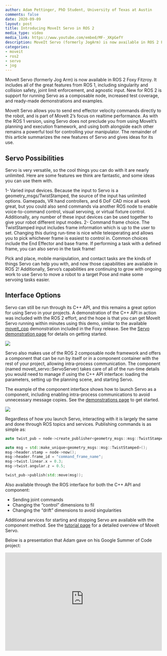 ```yaml
---
author: Adam Pettinger, PhD Student, University of Texas at Austin
comments: false
date: 2020-09-09
layout: post
title: Introducing MoveIt Servo in ROS 2
media_type: video
media_link: https://www.youtube.com/embed/MF-_XKpGefY
description: MoveIt Servo (formerly JogArm) is now available in ROS 2 Foxy Fitzroy.
categories:
- moveit
- ros2
- servo
- jog
---
```


MoveIt Servo (formerly Jog Arm) is now available in ROS 2 Foxy Fitzroy. It includes all of the great features from ROS 1, including singularity and collision safety, joint limit enforcement, and agnostic input. New for ROS 2 is support for running Servo as a composable node, increased test coverage, and ready-made demonstrations and examples.

MoveIt Servo allows you to send end effector velocity commands directly to the robot, and is part of MoveIt 2’s focus on realtime performance. As with the ROS 1 version, using Servo does not preclude you from using MoveIt’s planning and execution framework, and using both alongside each other remains a powerful tool for controlling your manipulator. The remainder of this article summarizes the new features of Servo and gives ideas for its use.

## Servo Possibilities

Servo is very versatile, so the cool things you can do with it are nearly unlimited. Here are some features we think are fantastic, and some ideas you can use them with.

1- Varied input devices. Because the input to Servo is a geometry_msgs/TwistStamped, the source of the input has unlimited options. Gamepads, VR hand controllers, and 6 DoF CAD mice all work great, but you could also send commands via another ROS node to enable voice-to-command control, visual servoing, or virtual fixture control. Additionally, any number of these input devices can be used together to give your robot different input modes.
2- Command frame choice. The TwistStamped input includes frame information which is up to the user to set. Changing this during run-time is nice while teleoperating and allows you to pick whichever frame is easiest to control in. Common choices include the End Effector and base frame. If performing a task with a defined frame, you can also servo in the task frame!

Pick and place, mobile manipulation, and contact tasks are the kinds of things Servo can help you with, and now those capabilities are available in ROS 2! Additionally, Servo’s capabilities are continuing to grow with ongoing work to use Servo to move a robot to a target Pose and make some servoing tasks easier.

## Interface Options

Servo can still be run through its C++ API, and this remains a great option for using Servo in your projects. A demonstration of the C++ API in action was included with the ROS 2 effort, and the hope is that you can get MoveIt Servo running within minutes using this demo, similar to the available [moveit_cpp](https://github.com/ros-planning/moveit2/tree/main/moveit_demo_nodes/run_moveit_cpp) demonstration included in the Foxy release. See the [Servo demonstration page](https://moveit2-tutorials.picknik.ai/doc/realtime_servo/realtime_servo_tutorial.html) for details on getting started.

![](/assets/images/blog_posts/moveit2_servo/Cpp_Interface_Demo.gif)

Servo also makes use of the ROS 2 composable node framework and offers a component that can be run by itself or in a component container with the rest of your project, allowing intra-process communication. The component (named moveit_servo::ServoServer) takes care of all of the run-time details you would need to manage if using the C++ API interface: loading the parameters, setting up the planning scene, and starting Servo.

The example of the component interface shows how to launch Servo as a component, including enabling intra-process communications to avoid unnecessary message copies. See the [demonstrations page](https://moveit2-tutorials.picknik.ai/doc/realtime_servo/realtime_servo_tutorial.html#Component-Demo) to get started.

![](/assets/images/blog_posts/moveit2_servo/Servo_Component_Demo.gif)

Regardless of how you launch Servo, interacting with it is largely the same and done through ROS topics and services. Publishing commands is as simple as:

```cpp
auto twist_pub = node->create_publisher<geometry_msgs::msg::TwistStamped>(“command_topic”, 10);

auto msg = std::make_unique<geometry_msgs::msg::TwistStamped>();
msg->header.stamp = node->now();
msg->header.frame_id = "command_frame_name";
msg->twist.linear.x = 0.3;
msg->twist.angular.z = 0.5;

twist_pub->publish(std::move(msg));
```

Also available through the ROS interface for both the C++ API and component:
- Sending joint commands
- Changing the “control” dimensions to fil
- Changing the “drift” dimensions to avoid singularities

Additional services for starting and stopping Servo are available with the component method. See the [tutorial page](https://moveit2-tutorials.picknik.ai/doc/realtime_servo/realtime_servo_tutorial.html) for a detailed overview of MoveIt Servo.

Below is a presentation that Adam gave on his Google Summer of Code project:
<iframe width="100%" height="315" src="https://www.youtube-nocookie.com/embed/CZikVEoB52w" frameborder="0" allowfullscreen></iframe>

